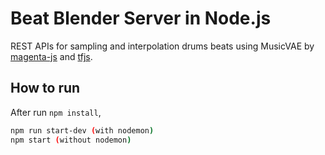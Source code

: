 # Beat Blender Server in Node.js

REST APIs for sampling and interpolation drums beats using MusicVAE by [magenta-js](https://github.com/magenta/magenta-js) and [tfjs](https://github.com/tensorflow/tfjs).

## How to run
After run `npm install`,
```bash
npm run start-dev (with nodemon)
npm start (without nodemon)
```

